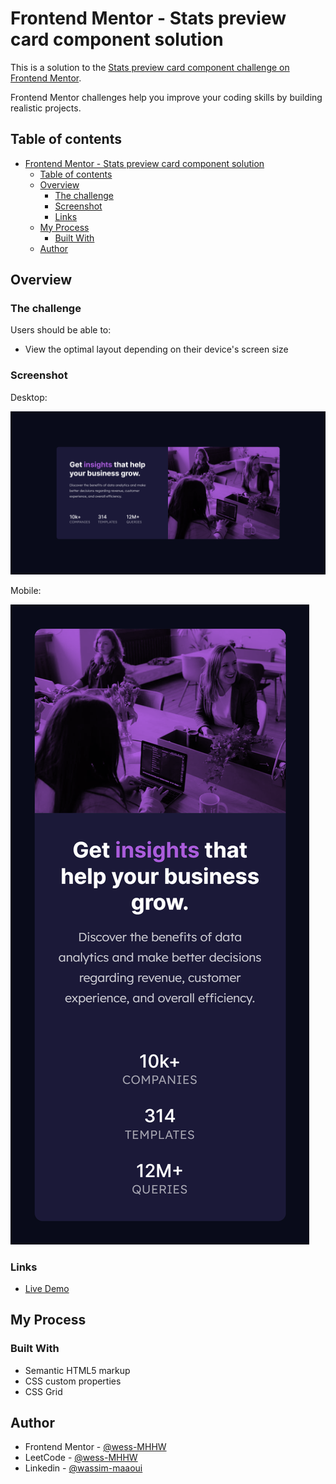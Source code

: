 # Frontend Mentor - Stats preview card component solution

This is a solution to the [Stats preview card component challenge on Frontend Mentor](https://www.frontendmentor.io/challenges/stats-preview-card-component-8JqbgoU62). 

Frontend Mentor challenges help you improve your coding skills by building realistic projects.

## Table of contents

- [Frontend Mentor - Stats preview card component solution](#frontend-mentor---stats-preview-card-component-solution)
  - [Table of contents](#table-of-contents)
  - [Overview](#overview)
    - [The challenge](#the-challenge)
    - [Screenshot](#screenshot)
    - [Links](#links)
  - [My Process](#my-process)
    - [Built With](#built-with)
  - [Author](#author)

## Overview

### The challenge

Users should be able to:

- View the optimal layout depending on their device's screen size

### Screenshot

Desktop:

![Desktop screenshot](./screenshots/stats-preview-card-component-desktop.png)

Mobile:

![Mobile screenshot](./screenshots/stats-preview-card-component-mobile.png)

### Links

- [Live Demo](https://wess-mhhw.github.io/stats-preview-card-component/)

## My Process

### Built With

- Semantic HTML5 markup
- CSS custom properties
- CSS Grid

## Author

- Frontend Mentor - [@wess-MHHW](https://www.frontendmentor.io/profile/wess-MHHW)
- LeetCode - [@wess-MHHW](https://leetcode.com/wess-MHHW/)
- Linkedin - [@wassim-maaoui](https://www.linkedin.com/in/wassim-maaoui/)
